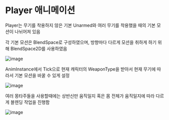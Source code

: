 # Player 애니메이션
Player는 무기를 착용하지 않은 기본 Unarmed와 여러 무기를 착용했을 때의 기본 모션이 나뉘어져 있음

각 기본 모션은 BlendSpace로 구성하였으며, 방향마다 다르게 모션을 취하게 하기 위해 BlendSpace2D를 사용하였음

![image](https://github.com/HanYooTae/Unreal-Game-Project1/assets/41534351/71be9483-32e1-4511-813b-eb26a50d264f)

AnimInstance에서 Tick으로 현재 캐릭터의 WeaponType을 받아서 현재 무기에 따라서 기본 모션을 바꿀 수 있게 설정

![image](https://github.com/HanYooTae/Unreal-Game-Project1/assets/41534351/437f5280-fe5f-49aa-8eb2-cbe2ce0593c7)


여러 몽타주들을 사용할때에는 상반신만 움직일지 혹은 몸 전체가 움직일지에 따라 다르게 블렌딩 작업을 진행함

![image](https://github.com/HanYooTae/Unreal-Game-Project1/assets/41534351/81787397-a770-4f24-9877-da1b9fc5bfd5)
